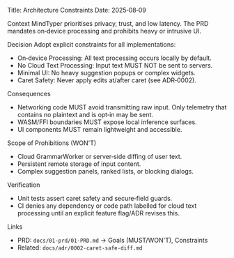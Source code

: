 <!--══════════════════════════════════════════════════
  ╔══════════════════════════════════════════════════════╗
  ║  ░  A D R  —  A R C H I T E C T U R E   C O N S T R A I N T S  ░  ║
  ║                                                                  ║
  ║                                                                  ║
  ║                                                                  ║
  ║                                                                  ║
  ║           ╌╌  P L A C E H O L D E R  ╌╌                          ║
  ║                                                                  ║
  ║                                                                  ║
  ║                                                                  ║
  ║                                                                  ║
  ╚══════════════════════════════════════════════════════╝
    • WHAT ▸ Document on‑device processing and prohibitions
    • WHY  ▸ Align implementation with PRD guardrails
    • HOW  ▸ Enforce via code paths, CI checks, and tests
-->

Title: Architecture Constraints
Date: 2025‑08‑09

Context
MindTyper prioritises privacy, trust, and low latency. The PRD
mandates on‑device processing and prohibits heavy or intrusive UI.

Decision
Adopt explicit constraints for all implementations:

- On‑device Processing: All text processing occurs locally by default.
- No Cloud Text Processing: Input text MUST NOT be sent to servers.
- Minimal UI: No heavy suggestion popups or complex widgets.
- Caret Safety: Never apply edits at/after caret (see ADR‑0002).

Consequences

- Networking code MUST avoid transmitting raw input. Only telemetry
  that contains no plaintext and is opt‑in may be sent.
- WASM/FFI boundaries MUST expose local inference surfaces.
- UI components MUST remain lightweight and accessible.

Scope of Prohibitions (WON'T)

- Cloud GrammarWorker or server‑side diffing of user text.
- Persistent remote storage of input content.
- Complex suggestion panels, ranked lists, or blocking dialogs.

Verification

- Unit tests assert caret safety and secure‑field guards.
- CI denies any dependency or code path labelled for cloud text
  processing until an explicit feature flag/ADR revises this.

Links

- PRD: `docs/01-prd/01-PRD.md` → Goals (MUST/WON'T), Constraints
- Related: `docs/adr/0002-caret-safe-diff.md`
